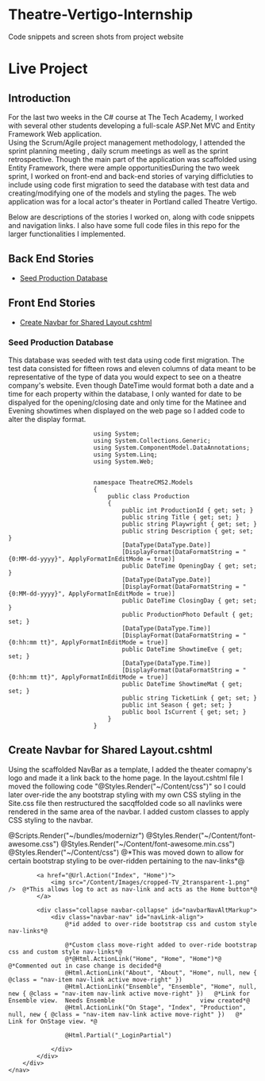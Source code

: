 # Theatre-Vertigo-Internship
Code snippets and screen shots from project website

# Live Project

## Introduction
 For the last two weeks in the C# course at The Tech Academy, I worked with several other students developing a full-scale ASP.Net MVC and Entity Framework Web application.  
Using the Scrum/Agile project management methodology, I attended the sprint planning meeting , daily scrum meetings as well as the sprint retrospective.  Though the main part of the application was scaffolded using Entity Framework, there were ample opportunitiesDuring the two week
sprint, I worked on front-end and back-end stories of varying difficluties to include using code first migration to seed the database with test data and creating/modifying
one of the models and styling the pages.  The web application was for a local actor's theater in Portland called Theatre Vertigo.

  Below are descriptions of the stories I worked on, along with code snippets and navigation links. I also have some full code files in this repo for the larger functionalities
I implemented.

## Back End Stories
* [Seed Production Database](#seed-production-database)
## Front End Stories
* [Create Navbar for Shared Layout.cshtml](#create-navbar-for-shared-layout.cshtml)

### Seed Production Database
 This database was seeded with test data using code first migration.  The test data consisted for fifteen rows and eleven columns of data meant to be representative of the type of data you would expect to see on a theatre company's website.  Even though DateTime would format both a date and a time for each property within the database, I only wanted for date to be dispalyed for the opening/closing date and only time for the Matinee and Evening showtimes when displayed on the web page so I added code to alter the display format.
 
                            using System;
                            using System.Collections.Generic;
                            using System.ComponentModel.DataAnnotations;
                            using System.Linq;
                            using System.Web;


                            namespace TheatreCMS2.Models
                            {
                                public class Production
                                {
                                    public int ProductionId { get; set; }
                                    public string Title { get; set; }
                                    public string Playwright { get; set; }
                                    public string Description { get; set; }
                                    [DataType(DataType.Date)]
                                    [DisplayFormat(DataFormatString = "{0:MM-dd-yyyy}", ApplyFormatInEditMode = true)]
                                    public DateTime OpeningDay { get; set; }
                                    [DataType(DataType.Date)]
                                    [DisplayFormat(DataFormatString = "{0:MM-dd-yyyy}", ApplyFormatInEditMode = true)]
                                    public DateTime ClosingDay { get; set; }
                                    public ProductionPhoto Default { get; set; }
                                    [DataType(DataType.Time)]
                                    [DisplayFormat(DataFormatString = "{0:hh:mm tt}", ApplyFormatInEditMode = true)]
                                    public DateTime ShowtimeEve { get; set; }
                                    [DataType(DataType.Time)]
                                    [DisplayFormat(DataFormatString = "{0:hh:mm tt}", ApplyFormatInEditMode = true)]
                                    public DateTime ShowtimeMat { get; set; }
                                    public string TicketLink { get; set; }
                                    public int Season { get; set; }
                                    public bool IsCurrent { get; set; }
                                }
                            }                
            

## Create Navbar for Shared Layout.cshtml
 Using the scaffolded NavBar as a template, I added the theater comapny's logo and made it a link back to the home page.  In the layout.cshtml file I moved the following code "@Styles.Render("~/Content/css")" so I could later over-ride the any bootstrap styling with my own CSS styling in the Site.css file then restructured the sacqffolded code so all navlinks were rendered in the same area of the navbar.  I added custom classes to apply CSS styling to the navbar.
 
  <!DOCTYPE html>
<html>
<head>
    <meta charset="utf-8" />
    <meta name="viewport" content="width=device-width, initial-scale=1.0">
    <title>@ViewBag.Title - My ASP.NET Application</title>
    @Scripts.Render("~/bundles/modernizr")
    @Styles.Render("~/Content/font-awesome.css")
    @Styles.Render("~/Content/font-awesome.min.css")
    @Styles.Render("~/Content/css")      @*This was moved down to allow for certain bootstrap styling to be over-ridden pertaining to the nav-links*@

</head>
<body>
    <nav class="navbar navbar-expand-lg navbar-light bg-light">
        <div class="navbar-header">

            <a href="@Url.Action("Index", "Home")">
                <img src="/Content/Images/cropped-TV_2transparent-1.png" />  @*This allows log to act as nav-link and acts as the Home button*@
            </a>

            <div class="collapse navbar-collapse" id="navbarNavAltMarkup">
                <div class="navbar-nav" id="navLink-align">
                    @*id added to over-ride bootstrap css and custom style nav-links*@

                    @*Custom class move-right added to over-ride bootstrap css and custom style nav-links*@
                    @*@Html.ActionLink("Home", "Home", "Home")*@  @*Commented out in case change is decided*@
                    @Html.ActionLink("About", "About", "Home", null, new { @class = "nav-item nav-link active move-right" })
                    @Html.ActionLink("Ensemble", "Ensemble", "Home", null, new { @class = "nav-item nav-link active move-right" })   @*Link for Ensemble view.  Needs Ensemble                        view created*@
                    @Html.ActionLink("On Stage", "Index", "Production", null, new { @class = "nav-item nav-link active move-right" })   @* Link for OnStage view. *@

                    @Html.Partial("_LoginPartial")

                </div>
            </div>
        </div>
    </nav>
